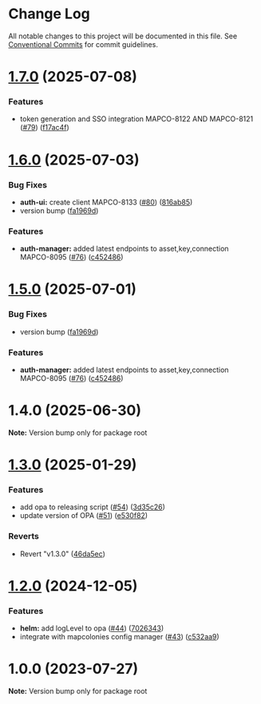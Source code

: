 # Change Log

All notable changes to this project will be documented in this file.
See [Conventional Commits](https://conventionalcommits.org) for commit guidelines.

# [1.7.0](https://github.com/MapColonies/opa-la/compare/v1.6.0...v1.7.0) (2025-07-08)


### Features

* token generation and SSO integration MAPCO-8122 AND MAPCO-8121 ([#79](https://github.com/MapColonies/opa-la/issues/79)) ([f17ac4f](https://github.com/MapColonies/opa-la/commit/f17ac4f7541a68d79c7719645455f8eaf14a944f))





# [1.6.0](https://github.com/MapColonies/opa-la/compare/v1.4.0...v1.6.0) (2025-07-03)


### Bug Fixes

* **auth-ui:** create client MAPCO-8133 ([#80](https://github.com/MapColonies/opa-la/issues/80)) ([816ab85](https://github.com/MapColonies/opa-la/commit/816ab85b9b984c9e7c5ef3ae7b90196b23db6732))
* version bump ([fa1969d](https://github.com/MapColonies/opa-la/commit/fa1969d562acb9ee95fa25528f5e337482cdaaf1))


### Features

* **auth-manager:** added latest endpoints to asset,key,connection MAPCO-8095 ([#76](https://github.com/MapColonies/opa-la/issues/76)) ([c452486](https://github.com/MapColonies/opa-la/commit/c452486ebd8c0882284c5e5ba9b64ce3a3da7de5))





# [1.5.0](https://github.com/MapColonies/opa-la/compare/v1.4.0...v1.5.0) (2025-07-01)


### Bug Fixes

* version bump ([fa1969d](https://github.com/MapColonies/opa-la/commit/fa1969d562acb9ee95fa25528f5e337482cdaaf1))


### Features

* **auth-manager:** added latest endpoints to asset,key,connection MAPCO-8095 ([#76](https://github.com/MapColonies/opa-la/issues/76)) ([c452486](https://github.com/MapColonies/opa-la/commit/c452486ebd8c0882284c5e5ba9b64ce3a3da7de5))





# 1.4.0 (2025-06-30)

**Note:** Version bump only for package root





# [1.3.0](https://github.com/MapColonies/opa-la/compare/v1.2.0...v1.3.0) (2025-01-29)


### Features

* add opa to releasing script ([#54](https://github.com/MapColonies/opa-la/issues/54)) ([3d35c26](https://github.com/MapColonies/opa-la/commit/3d35c26b133a51fe41cb845a016c6ce3f660afb0))
* update version of OPA ([#51](https://github.com/MapColonies/opa-la/issues/51)) ([e530f82](https://github.com/MapColonies/opa-la/commit/e530f82c78eb8c977fbd2cd64f826232ab02bc43))


### Reverts

* Revert "v1.3.0" ([46da5ec](https://github.com/MapColonies/opa-la/commit/46da5ecd82107d5a49631b5a96738cb5766131c0))





# [1.2.0](https://github.com/MapColonies/opa-la/compare/v1.1.0...v1.2.0) (2024-12-05)


### Features

* **helm:** add logLevel to opa ([#44](https://github.com/MapColonies/opa-la/issues/44)) ([7026343](https://github.com/MapColonies/opa-la/commit/7026343551b94b03f81b38cddab7fb1e3108f1de))
* integrate with mapcolonies config manager ([#43](https://github.com/MapColonies/opa-la/issues/43)) ([c532aa9](https://github.com/MapColonies/opa-la/commit/c532aa9c1fcad5644a04a7c4cf551454a2c8106d))





# 1.0.0 (2023-07-27)

**Note:** Version bump only for package root
